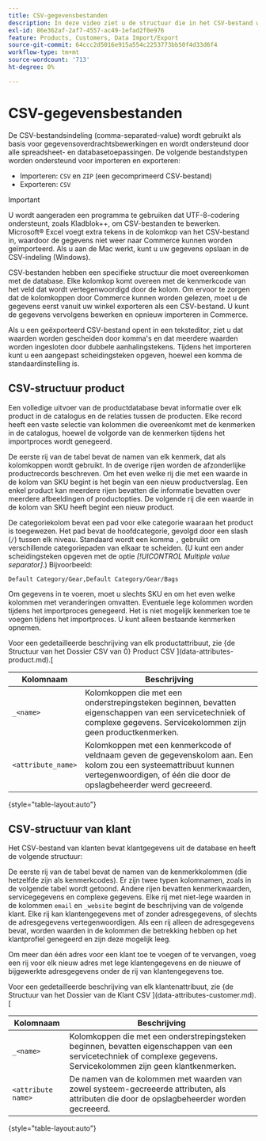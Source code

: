 ```yaml
---
title: CSV-gegevensbestanden
description: In deze video ziet u de structuur die in het CSV-bestand wordt gebruikt om gegevens te importeren en exporteren.
exl-id: 86e362af-2af7-4557-ac49-1efad2f0e976
feature: Products, Customers, Data Import/Export
source-git-commit: 64ccc2d5016e915a554c2253773bb50f4d33d6f4
workflow-type: tm+mt
source-wordcount: '713'
ht-degree: 0%

---
```


# CSV-gegevensbestanden

De CSV-bestandsindeling (comma-separated-value) wordt gebruikt als basis voor gegevensoverdrachtsbewerkingen en wordt ondersteund door alle spreadsheet- en databasetoepassingen. De volgende bestandstypen worden ondersteund voor importeren en exporteren:

- Importeren: `CSV` en `ZIP` (een gecomprimeerd CSV-bestand)
- Exporteren: `CSV`

>[!IMPORTANT]
>
>U wordt aangeraden een programma te gebruiken dat UTF-8-codering ondersteunt, zoals Kladblok++, om CSV-bestanden te bewerken. Microsoft® Excel voegt extra tekens in de kolomkop van het CSV-bestand in, waardoor de gegevens niet weer naar Commerce kunnen worden geïmporteerd. Als u aan de Mac werkt, kunt u uw gegevens opslaan in de CSV-indeling (Windows).

CSV-bestanden hebben een specifieke structuur die moet overeenkomen met de database. Elke kolomkop komt overeen met de kenmerkcode van het veld dat wordt vertegenwoordigd door de kolom. Om ervoor te zorgen dat de kolomkoppen door Commerce kunnen worden gelezen, moet u de gegevens eerst vanuit uw winkel exporteren als een CSV-bestand. U kunt de gegevens vervolgens bewerken en opnieuw importeren in Commerce.

Als u een geëxporteerd CSV-bestand opent in een teksteditor, ziet u dat waarden worden gescheiden door komma&#39;s en dat meerdere waarden worden ingesloten door dubbele aanhalingstekens. Tijdens het importeren kunt u een aangepast scheidingsteken opgeven, hoewel een komma de standaardinstelling is.

## CSV-structuur product

Een volledige uitvoer van de productdatabase bevat informatie over elk product in de catalogus en de relaties tussen de producten. Elke record heeft een vaste selectie van kolommen die overeenkomt met de kenmerken in de catalogus, hoewel de volgorde van de kenmerken tijdens het importproces wordt genegeerd.

De eerste rij van de tabel bevat de namen van elk kenmerk, dat als kolomkoppen wordt gebruikt. In de overige rijen worden de afzonderlijke productrecords beschreven. Om het even welke rij die met een waarde in de kolom van SKU begint is het begin van een nieuw productverslag. Een enkel product kan meerdere rijen bevatten die informatie bevatten over meerdere afbeeldingen of productopties. De volgende rij die een waarde in de kolom van SKU heeft begint een nieuw product.

De categoriekolom bevat een pad voor elke categorie waaraan het product is toegewezen. Het pad bevat de hoofdcategorie, gevolgd door een slash (`/`) tussen elk niveau. Standaard wordt een komma `,` gebruikt om verschillende categoriepaden van elkaar te scheiden. (U kunt een ander scheidingsteken opgeven met de optie _[!UICONTROL Multiple value separator]_.) Bijvoorbeeld:

`Default Category/Gear,Default Category/Gear/Bags`

Om gegevens in te voeren, moet u slechts SKU en om het even welke kolommen met veranderingen omvatten. Eventuele lege kolommen worden tijdens het importproces genegeerd. Het is niet mogelijk kenmerken toe te voegen tijdens het importproces. U kunt alleen bestaande kenmerken opnemen.

Voor een gedetailleerde beschrijving van elk productattribuut, zie {de Structuur van het Dossier CSV van 0} Product CSV ](data-attributes-product.md).[

| Kolomnaam | Beschrijving |
| ----------- | ----------- |
| `_<name>` | Kolomkoppen die met een onderstrepingsteken beginnen, bevatten eigenschappen van een servicetechniek of complexe gegevens. Servicekolommen zijn geen productkenmerken. |
| `<attribute_name>` | Kolomkoppen met een kenmerkcode of veldnaam geven de gegevenskolom aan. Een kolom zou een systeemattribuut kunnen vertegenwoordigen, of één die door de opslagbeheerder werd gecreeerd. |

{style="table-layout:auto"}

## CSV-structuur van klant

Het CSV-bestand van klanten bevat klantgegevens uit de database en heeft de volgende structuur:

De eerste rij van de tabel bevat de namen van de kenmerkkolommen (die hetzelfde zijn als kenmerkcodes). Er zijn twee typen kolomnamen, zoals in de volgende tabel wordt getoond. Andere rijen bevatten kenmerkwaarden, servicegegevens en complexe gegevens. Elke rij met niet-lege waarden in de kolommen `email` en `_website` begint de beschrijving van de volgende klant. Elke rij kan klantengegevens met of zonder adresgegevens, of slechts de adresgegevens vertegenwoordigen. Als een rij alleen de adresgegevens bevat, worden waarden in de kolommen die betrekking hebben op het klantprofiel genegeerd en zijn deze mogelijk leeg.

Om meer dan één adres voor een klant toe te voegen of te vervangen, voeg een rij voor elk nieuw adres met lege klantengegevens en de nieuwe of bijgewerkte adresgegevens onder de rij van klantengegevens toe.

Voor een gedetailleerde beschrijving van elk klantenattribuut, zie {de Structuur van het Dossier van de Klant CSV ](data-attributes-customer.md).[

| Kolomnaam | Beschrijving |
| ----------- | ----------- |
| `_<name>` | Kolomkoppen die met een onderstrepingsteken beginnen, bevatten eigenschappen van een servicetechniek of complexe gegevens. Servicekolommen zijn geen klantkenmerken. |
| `<attribute name>` | De namen van de kolommen met waarden van zowel systeem-gecreeerde attributen, als attributen die door de opslagbeheerder worden gecreeerd. |

{style="table-layout:auto"}
